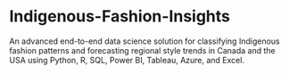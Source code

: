 # Indigenous-Fashion-Insights
An advanced end-to-end data science solution for classifying Indigenous fashion patterns and forecasting regional style trends in Canada and the USA using Python, R, SQL, Power BI, Tableau, Azure, and Excel.
